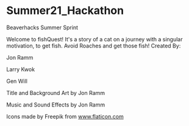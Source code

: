 # Summer21_Hackathon
Beaverhacks Summer Sprint

Welcome to fishQuest!
It's a story of a cat on a journey with a singular motivation, to get fish. Avoid Roaches and get those fish!
Created By:

Jon Ramm

Larry Kwok

Gen Will

Title and Background Art by Jon Ramm

Music and Sound Effects by Jon Ramm

Icons made by Freepik from www.flaticon.com
